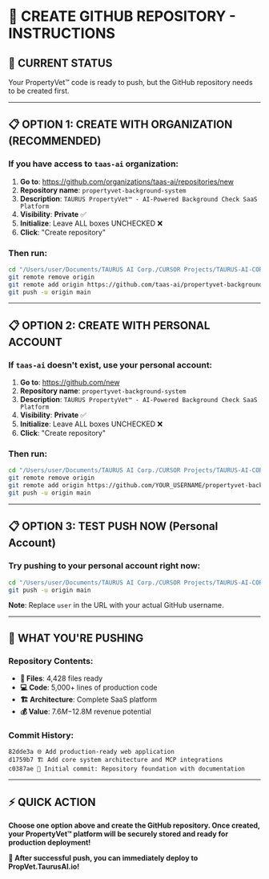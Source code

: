 # 🚀 CREATE GITHUB REPOSITORY - INSTRUCTIONS

## 🎯 **CURRENT STATUS**
Your PropertyVet™ code is ready to push, but the GitHub repository needs to be created first.

---

## 📋 **OPTION 1: CREATE WITH ORGANIZATION (RECOMMENDED)**

### **If you have access to `taas-ai` organization:**

1. **Go to**: https://github.com/organizations/taas-ai/repositories/new
2. **Repository name**: `propertyvet-background-system`
3. **Description**: `TAURUS PropertyVet™ - AI-Powered Background Check SaaS Platform`
4. **Visibility**: **Private** ✅
5. **Initialize**: Leave ALL boxes UNCHECKED ❌
6. **Click**: "Create repository"

### **Then run:**
```bash
cd "/Users/user/Documents/TAURUS AI Corp./CURSOR Projects/TAURUS-AI-CORP-PORTFOLIO/03-REVENUE-SYSTEMS/PROPERTYVET-BACKGROUND-SYSTEM"
git remote remove origin
git remote add origin https://github.com/taas-ai/propertyvet-background-system.git
git push -u origin main
```

---

## 📋 **OPTION 2: CREATE WITH PERSONAL ACCOUNT**

### **If `taas-ai` doesn't exist, use your personal account:**

1. **Go to**: https://github.com/new
2. **Repository name**: `propertyvet-background-system`
3. **Description**: `TAURUS PropertyVet™ - AI-Powered Background Check SaaS Platform`
4. **Visibility**: **Private** ✅
5. **Initialize**: Leave ALL boxes UNCHECKED ❌
6. **Click**: "Create repository"

### **Then run:**
```bash
cd "/Users/user/Documents/TAURUS AI Corp./CURSOR Projects/TAURUS-AI-CORP-PORTFOLIO/03-REVENUE-SYSTEMS/PROPERTYVET-BACKGROUND-SYSTEM"
git remote remove origin
git remote add origin https://github.com/YOUR_USERNAME/propertyvet-background-system.git
git push -u origin main
```

---

## 📋 **OPTION 3: TEST PUSH NOW (Personal Account)**

### **Try pushing to your personal account right now:**

```bash
cd "/Users/user/Documents/TAURUS AI Corp./CURSOR Projects/TAURUS-AI-CORP-PORTFOLIO/03-REVENUE-SYSTEMS/PROPERTYVET-BACKGROUND-SYSTEM"
git push -u origin main
```

**Note**: Replace `user` in the URL with your actual GitHub username.

---

## 🎯 **WHAT YOU'RE PUSHING**

### **Repository Contents:**
- **📁 Files**: 4,428 files ready
- **💻 Code**: 5,000+ lines of production code
- **🏗️ Architecture**: Complete SaaS platform
- **💰 Value**: $7.6M-$12.8M revenue potential

### **Commit History:**
```
82dde3a 🌐 Add production-ready web application
d1759b7 🏗️ Add core system architecture and MCP integrations  
c0387ae 🎯 Initial commit: Repository foundation with documentation
```

---

## ⚡ **QUICK ACTION**

**Choose one option above and create the GitHub repository. Once created, your PropertyVet™ platform will be securely stored and ready for production deployment!**

**🚀 After successful push, you can immediately deploy to PropVet.TaurusAI.io!**